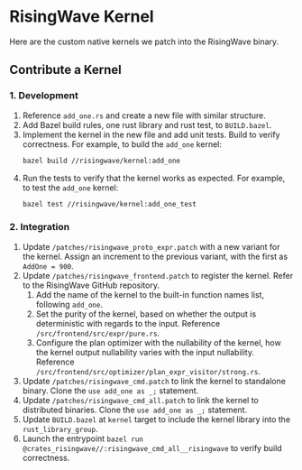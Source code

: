 # RisingWave Kernel

Here are the custom native kernels we patch into the RisingWave binary.

## Contribute a Kernel

### 1. Development

1. Reference `add_one.rs` and create a new file with similar structure.
2. Add Bazel build rules, one rust library and rust test, to `BUILD.bazel`.
3. Implement the kernel in the new file and add unit tests. Build to verify correctness.
   For example, to build the `add_one` kernel:
   ```sh
   bazel build //risingwave/kernel:add_one
   ```
4. Run the tests to verify that the kernel works as expected.
   For example, to test the `add_one` kernel:
   ```sh
   bazel test //risingwave/kernel:add_one_test
   ```

### 2. Integration

1. Update `/patches/risingwave_proto_expr.patch` with a new variant for the kernel.
   Assign an increment to the previous variant, with the first as `AddOne = 900`.
2. Update `/patches/risingwave_frontend.patch` to register the kernel. Refer to the RisingWave GitHub repository.
   1. Add the name of the kernel to the built-in function names list, following `add_one`.
   2. Set the purity of the kernel, based on whether the output is deterministic with regards to the input. Reference `/src/frontend/src/expr/pure.rs`.
   3. Configure the plan optimizer with the nullability of the kernel, how the kernel output nullability varies with the input nullability. Reference `/src/frontend/src/optimizer/plan_expr_visitor/strong.rs`.
3. Update `/patches/risingwave_cmd.patch` to link the kernel to standalone binary. Clone the `use add_one as _;` statement.
4. Update `/patches/risingwave_cmd_all.patch` to link the kernel to distributed binaries. Clone the `use add_one as _;` statement.
5. Update `BUILD.bazel` at `kernel` target to include the kernel library into the `rust_library_group`.
6. Launch the entrypoint `bazel run @crates_risingwave//:risingwave_cmd_all__risingwave` to verify build correctness.
